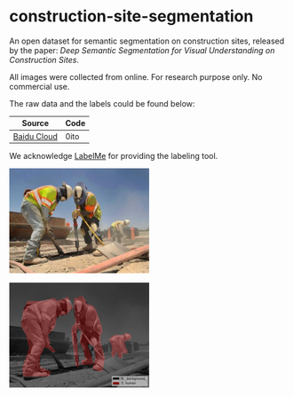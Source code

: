 # construction-site-segmentation

An open dataset for semantic segmentation on construction sites, released by the paper: *Deep Semantic Segmentation for Visual Understanding on Construction Sites*.   



All images were collected from online. For research purpose only. No commercial use.



The raw data and the labels could be found below:

| Source                                                       | Code |
| ------------------------------------------------------------ | ---- |
| [Baidu Cloud](https://pan.baidu.com/s/15zkzYspUaimroePCJfy5-A) | 0ito |



We acknowledge [LabelMe](https://github.com/wkentaro/labelme) for providing the labeling tool.

<p align="left"><img width="50%" src="demo/img.png" /></p>



<p align="left"><img width="50%" src="demo/label_viz.png" /></p>

